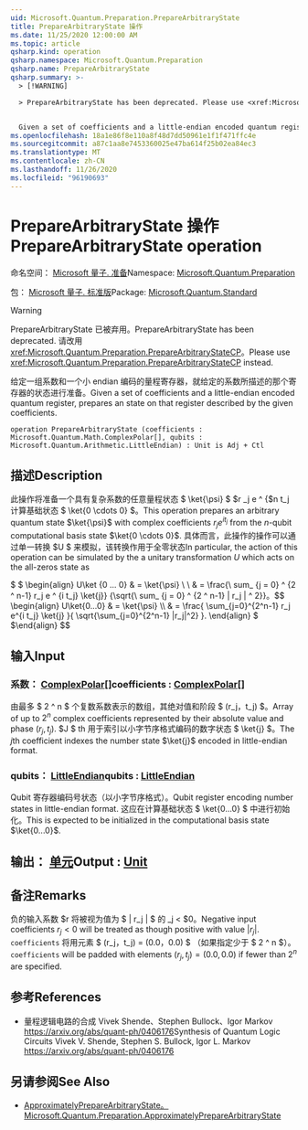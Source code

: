```yaml
---
uid: Microsoft.Quantum.Preparation.PrepareArbitraryState
title: PrepareArbitraryState 操作
ms.date: 11/25/2020 12:00:00 AM
ms.topic: article
qsharp.kind: operation
qsharp.namespace: Microsoft.Quantum.Preparation
qsharp.name: PrepareArbitraryState
qsharp.summary: >-
  > [!WARNING]

  > PrepareArbitraryState has been deprecated. Please use <xref:Microsoft.Quantum.Preparation.PrepareArbitraryStateCP> instead.


  Given a set of coefficients and a little-endian encoded quantum register, prepares an state on that register described by the given coefficients.
ms.openlocfilehash: 18a1e86f8e110a8f48d7dd50961e1f1f471ffc4e
ms.sourcegitcommit: a87c1aa8e7453360025e47ba614f25b02ea84ec3
ms.translationtype: MT
ms.contentlocale: zh-CN
ms.lasthandoff: 11/26/2020
ms.locfileid: "96190693"
---
```

# <a name="preparearbitrarystate-operation"></a><span data-ttu-id="f6485-102">PrepareArbitraryState 操作</span><span class="sxs-lookup"><span data-stu-id="f6485-102">PrepareArbitraryState operation</span></span>

<span data-ttu-id="f6485-103">命名空间： [Microsoft 量子. 准备](xref:Microsoft.Quantum.Preparation)</span><span class="sxs-lookup"><span data-stu-id="f6485-103">Namespace: [Microsoft.Quantum.Preparation](xref:Microsoft.Quantum.Preparation)</span></span>

<span data-ttu-id="f6485-104">包： [Microsoft 量子. 标准版](https://nuget.org/packages/Microsoft.Quantum.Standard)</span><span class="sxs-lookup"><span data-stu-id="f6485-104">Package: [Microsoft.Quantum.Standard](https://nuget.org/packages/Microsoft.Quantum.Standard)</span></span>


> [!WARNING]
> <span data-ttu-id="f6485-105">PrepareArbitraryState 已被弃用。</span><span class="sxs-lookup"><span data-stu-id="f6485-105">PrepareArbitraryState has been deprecated.</span></span> <span data-ttu-id="f6485-106">请改用 <xref:Microsoft.Quantum.Preparation.PrepareArbitraryStateCP>。</span><span class="sxs-lookup"><span data-stu-id="f6485-106">Please use <xref:Microsoft.Quantum.Preparation.PrepareArbitraryStateCP> instead.</span></span>

<span data-ttu-id="f6485-107">给定一组系数和一个小 endian 编码的量程寄存器，就给定的系数所描述的那个寄存器的状态进行准备。</span><span class="sxs-lookup"><span data-stu-id="f6485-107">Given a set of coefficients and a little-endian encoded quantum register, prepares an state on that register described by the given coefficients.</span></span>

```qsharp
operation PrepareArbitraryState (coefficients : Microsoft.Quantum.Math.ComplexPolar[], qubits : Microsoft.Quantum.Arithmetic.LittleEndian) : Unit is Adj + Ctl
```


## <a name="description"></a><span data-ttu-id="f6485-108">描述</span><span class="sxs-lookup"><span data-stu-id="f6485-108">Description</span></span>

<span data-ttu-id="f6485-109">此操作将准备一个具有复杂系数的任意量程状态 $ \ket{\psi} $ $r _j e ^ {$n t_j 计算基础状态 $ \ket{0 \cdots 0} $。</span><span class="sxs-lookup"><span data-stu-id="f6485-109">This operation prepares an arbitrary quantum state $\ket{\psi}$ with complex coefficients $r_j e^{i t_j}$ from the $n$-qubit computational basis state $\ket{0 \cdots 0}$.</span></span>
<span data-ttu-id="f6485-110">具体而言，此操作的操作可以通过单一转换 $U $ 来模拟，该转换作用于全零状态</span><span class="sxs-lookup"><span data-stu-id="f6485-110">In particular, the action of this operation can be simulated by the a unitary transformation $U$ which acts on the all-zeros state as</span></span>

<span data-ttu-id="f6485-111">$ $ \begin{align} U\ket {0 ... 0} & = \ket{\psi} \\ \\ & = \frac{\ sum_ {j = 0} ^ {2 ^ n-1} r_j e ^ {i t_j} \ket{j}} {\sqrt{\ sum_ {j = 0} ^ {2 ^ n-1} | r_j | ^ 2}}。</span><span class="sxs-lookup"><span data-stu-id="f6485-111">$$ \begin{align} U\ket{0...0} & = \ket{\psi} \\\\ & = \frac{ \sum_{j=0}^{2^n-1} r_j e^{i t_j} \ket{j} }{ \sqrt{\sum_{j=0}^{2^n-1} |r_j|^2} }.</span></span>
<span data-ttu-id="f6485-112">\end{align} $ $</span><span class="sxs-lookup"><span data-stu-id="f6485-112">\end{align} $$</span></span>

## <a name="input"></a><span data-ttu-id="f6485-113">输入</span><span class="sxs-lookup"><span data-stu-id="f6485-113">Input</span></span>

### <a name="coefficients--complexpolar"></a><span data-ttu-id="f6485-114">系数： [ComplexPolar](xref:Microsoft.Quantum.Math.ComplexPolar)[]</span><span class="sxs-lookup"><span data-stu-id="f6485-114">coefficients : [ComplexPolar](xref:Microsoft.Quantum.Math.ComplexPolar)[]</span></span>

<span data-ttu-id="f6485-115">由最多 $ 2 ^ n $ 个复数系数表示的数组，其绝对值和阶段 $ (r_j，t_j) $。</span><span class="sxs-lookup"><span data-stu-id="f6485-115">Array of up to $2^n$ complex coefficients represented by their absolute value and phase $(r_j, t_j)$.</span></span> <span data-ttu-id="f6485-116">$J $ th 用于索引以小字节序格式编码的数字状态 $ \ket{j} $。</span><span class="sxs-lookup"><span data-stu-id="f6485-116">The $j$th coefficient indexes the number state $\ket{j}$ encoded in little-endian format.</span></span>


### <a name="qubits--littleendian"></a><span data-ttu-id="f6485-117">qubits： [LittleEndian](xref:Microsoft.Quantum.Arithmetic.LittleEndian)</span><span class="sxs-lookup"><span data-stu-id="f6485-117">qubits : [LittleEndian](xref:Microsoft.Quantum.Arithmetic.LittleEndian)</span></span>

<span data-ttu-id="f6485-118">Qubit 寄存器编码号状态（以小字节序格式）。</span><span class="sxs-lookup"><span data-stu-id="f6485-118">Qubit register encoding number states in little-endian format.</span></span> <span data-ttu-id="f6485-119">这应在计算基础状态 $ \ket{0...0} $ 中进行初始化。</span><span class="sxs-lookup"><span data-stu-id="f6485-119">This is expected to be initialized in the computational basis state $\ket{0...0}$.</span></span>



## <a name="output--unit"></a><span data-ttu-id="f6485-120">输出： [单元](xref:microsoft.quantum.lang-ref.unit)</span><span class="sxs-lookup"><span data-stu-id="f6485-120">Output : [Unit](xref:microsoft.quantum.lang-ref.unit)</span></span>



## <a name="remarks"></a><span data-ttu-id="f6485-121">备注</span><span class="sxs-lookup"><span data-stu-id="f6485-121">Remarks</span></span>

<span data-ttu-id="f6485-122">负的输入系数 $r 将被视为值为 $ | r_j | $ 的 _j < $0。</span><span class="sxs-lookup"><span data-stu-id="f6485-122">Negative input coefficients $r_j < 0$ will be treated as though positive with value $|r_j|$.</span></span> <span data-ttu-id="f6485-123">`coefficients` 将用元素 $ (r_j，t_j) = (0.0，0.0) $ （如果指定少于 $ 2 ^ n $）。</span><span class="sxs-lookup"><span data-stu-id="f6485-123">`coefficients` will be padded with elements $(r_j, t_j) = (0.0, 0.0)$ if fewer than $2^n$ are specified.</span></span>

## <a name="references"></a><span data-ttu-id="f6485-124">参考</span><span class="sxs-lookup"><span data-stu-id="f6485-124">References</span></span>

- <span data-ttu-id="f6485-125">量程逻辑电路的合成 Vivek Shende、Stephen Bullock、Igor Markov https://arxiv.org/abs/quant-ph/0406176</span><span class="sxs-lookup"><span data-stu-id="f6485-125">Synthesis of Quantum Logic Circuits Vivek V. Shende, Stephen S. Bullock, Igor L. Markov https://arxiv.org/abs/quant-ph/0406176</span></span>

## <a name="see-also"></a><span data-ttu-id="f6485-126">另请参阅</span><span class="sxs-lookup"><span data-stu-id="f6485-126">See Also</span></span>

- [<span data-ttu-id="f6485-127">ApproximatelyPrepareArbitraryState。</span><span class="sxs-lookup"><span data-stu-id="f6485-127">Microsoft.Quantum.Preparation.ApproximatelyPrepareArbitraryState</span></span>](xref:Microsoft.Quantum.Preparation.ApproximatelyPrepareArbitraryState)